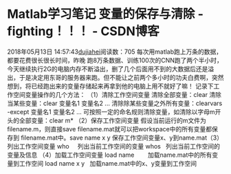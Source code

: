 # Matlab学习笔记 变量的保存与清除 - fighting！！！ - CSDN博客
2018年05月13日 14:57:43[dujiahei](https://me.csdn.net/dujiahei)阅读数：705
每次用matlab跑上万条的数据，都要花费很长很长时间，昨晚 跑8万条数据、训练100次的CNN跑了两个半小时，今天继续执行2G的电脑内存不断溢出，删了几个后面用不到的大数据后还是溢出，于是决定用东哥的服务器来跑。但不能让之前两个多小时的功夫白费啊，突然想到，将已经跑出来的变量存储起来再拿到他的电脑上用不就好了嘛！
记录下工作空间变量操作的几个方法：
（1）清除工作空间变量
清除全部变量：clear
清除当某些变量：clear 变量名1 变量名2 ...
清除除某些变量之外所有变量：clearvars -except 变量名1 变量名2 ...
可按照一定的命名规则清除变量，如清除以字母m开头的全部变量：clear m*
（2）保存工作空间变量
假设当前运行的m文件为filename.m，则直接save filename.mat就可以把workspace中的所有变量都保存到 filename.mat中。save name x y 保存工作空间变量x、y到name.mat（3）列出工作空间变量
who     列出当前工作空间的变量
whos   列出当前工作空间的变量及信息
（4）加载工作空间变量
load name        加载name.mat中的所有变量到工作空间
load name x y   加载name.mat中的x、y变量到工作空间
